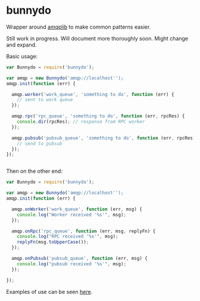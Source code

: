# bunnydo

Wrapper around [amqplib](https://github.com/squaremo/amqp.node) to make common patterns easier.

Still work in progress. Will document more thoroughly soon. Might change and expand.

Basic usage:

```js
var Bunnydo = require('bunnydo');

var amqp = new Bunnydo('amqp://localhost'');
amqp.init(function (err) {

  amqp.worker('work_queue', 'something to do', function (err) {
    // sent to work queue
  });

  amqp.rpc('rpc_queue', 'something to do', function (err, rpcRes) {
    console.dir(rpcRes); // response from RPC worker
  });

  amqp.pubsub('pubsub_queue', 'something to do', function (err, rpcRes) {
    // send to pubsub
  });
});



```

Then on the other end:

```js
var Bunnydo = require('bunnydo');

var amqp = new Bunnydo('amqp://localhost'');
amqp.init(function (err) {

  amqp.onWorker('work_queue', function (err, msg) {
    console.log("Worker received '%s'", msg);
  });

  amqp.onRpc('rpc_queue', function (err, msg, replyFn) {
    console.log("RPC received '%s'", msg);
    replyFn(msg.toUpperCase());
  });

  amqp.onPubsub('pubsub_queue', function (err, msg) {
    console.log("pubsub received '%s'", msg);
  });

});
```

Examples of use can be seen [here](https://github.com/bojand/bunny-test).